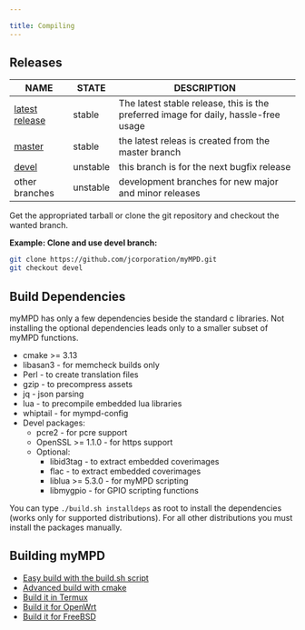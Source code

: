 ```yaml
---

title: Compiling
---
```


## Releases

| NAME | STATE | DESCRIPTION |
| ---- | ----- | ----------- |
| [latest release](https://github.com/jcorporation/myMPD/releases/latest) | stable | The latest stable release, this is the preferred image for daily, hassle-free usage |
| [master](https://github.com/jcorporation/myMPD/tree/master) | stable | the latest releas is created from the master branch |
| [devel](https://github.com/jcorporation/myMPD/tree/devel) | unstable | this branch is for the next bugfix release |
| other branches | unstable | development branches for new major and minor releases |

Get the appropriated tarball or clone the git repository and checkout the wanted branch.

**Example: Clone and use devel branch:**

```sh
git clone https://github.com/jcorporation/myMPD.git
git checkout devel
```

## Build Dependencies

myMPD has only a few dependencies beside the standard c libraries. Not installing the optional dependencies leads only to a smaller subset of myMPD functions.

- cmake >= 3.13
- libasan3 - for memcheck builds only
- Perl - to create translation files
- gzip - to precompress assets
- jq - json parsing
- lua - to precompile embedded lua libraries
- whiptail - for mympd-config
- Devel packages:
  - pcre2 - for pcre support
  - OpenSSL >= 1.1.0 - for https support
  - Optional:
    - libid3tag - to extract embedded coverimages
    - flac - to extract embedded coverimages
    - liblua >= 5.3.0 - for myMPD scripting
    - libmygpio - for GPIO scripting functions

You can type `./build.sh installdeps` as root to install the dependencies (works only for supported distributions). For all other distributions you must install the packages manually.

## Building myMPD

- [Easy build with the build.sh script](installation/compiling/build-sh)
- [Advanced build with cmake](installation/compiling/cmake)
- [Build it in Termux](installation/compiling/termux)
- [Build it for OpenWrt](installation/compiling/openwrt)
- [Build it for FreeBSD](installation/compiling/freebsd)
